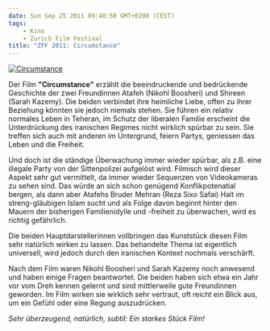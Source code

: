 ```yaml
---
date: Sun Sep 25 2011 09:40:50 GMT+0200 (CEST)
tags: 
    - Kino
    - Zurich Film Festival
title: "ZFF 2011: Circumstance"
---
```



[![Circumstance](http://media.tumblr.com/tumblr_ls1uat2Ofe1qa2z4q.jpg "Circumstance")](http://www.zurichfilmfestival.org/de//filme/1463/circumstance/)

Der Film **"Circumstance"** erzählt die beeindruckende und bedrückende
Geschichte der zwei Freundinnen Atafeh (Nikohl Boosheri) und Shireen
(Sarah Kazemy). Die beiden verbindet ihre heimliche Liebe, offen zu
ihrer Beziehung könnten sie jedoch niemals stehen. Sie führen ein
relativ normales Leben in Teheran, im Schutz der liberalen Familie
erscheint die Unterdrückung des iranischen Regimes nicht wirklich
spürbar zu sein. Sie treffen sich auch mit anderen im Untergrund, feiern
Partys, geniessen das Leben und die Freiheit.

Und doch ist die ständige Überwachung immer wieder spürbar, als z.B.
eine illegale Party von der Sittenpolizei aufgelöst wird. Filmisch wird
dieser Aspekt sehr gut vermittelt, da immer wieder Sequenzen von
Videokameras zu sehen sind. Das würde an sich schon genügend
Konflikpotenatial bergen, als dann aber Atafehs Bruder Mehran (Reza Sixo
Safai) Halt im streng-gläubigen Islam sucht und als Folge davon beginnt
hinter den Mauern der bisherigen Familienidylle und -freiheit zu
überwachen, wird es richtig gefährlich.

Die beiden Hauptdarstellerinnen vollbringen das Kunststück diesen Film
sehr natürlich wirken zu lassen. Das behandelte Thema ist eigentlich
universell, wird jedoch durch den iranischen Kontext nochmals
verschärft.

Nach dem Film waren Nikohl Boosheri und Sarah Kazemy noch anwesend und
haben einige Fragen beantwortet. Die beiden haben sich etwa ein Jahr vor
vom Dreh kennen gelernt und sind mittlerweile gute Freundinnen geworden.
Im Film wirken sie wirklich sehr vertraut, oft reicht ein Blick aus, um
ein Gefühl oder eine Regung auszudrücken.

*Sehr überzeugend, natürlich, subtil: Ein starkes Stück Film!*

